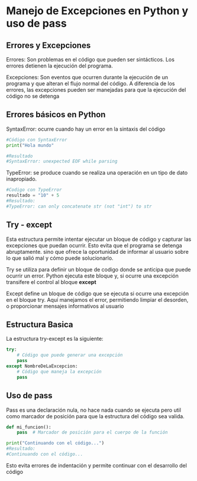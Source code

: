 <h1>Manejo de Excepciones en Python y uso de pass</h1>


## Errores y Excepciones

Errores: Son problemas en el código que pueden ser sintácticos. Los errores detienen la ejecución del programa.

Excepciones: Son eventos que ocurren durante la ejecución de un programa y que alteran el flujo normal del código. A diferencia de los errores, las excepciones pueden ser manejadas para que la ejecución del código no se detenga 

## Errores básicos en Python

SyntaxError: ocurre cuando hay un error en la sintaxis del código
```Python
#Código con SyntaxError
print("Hola mundo"

#Resultado
#SyntaxError: unexpected EOF while parsing
```
TypeError: se produce cuando se realiza una operación en un tipo de dato inapropiado.
```Python
#Codigo con TypeError
resultado = "10" + 5
#Resultado:
#TypeError: can only concatenate str (not "int") to str
```

## Try - except

Esta estructura permite intentar ejecutar un bloque de código y capturar las excepciones que puedan ocurrir. Esto evita que el programa se detenga abruptamente. sino que ofrece la oportunidad de informar al usuario sobre lo que salió mal y cómo puede solucionarlo.

Try se utiliza para definir un bloque de codigo donde se anticipa que puede ocurrir un error. Python ejecuta este bloque y, si ocurre una excepción transifere el control al bloque <strong>except</strong>

Except define un bloque de código que se ejecuta si ocurre una excepción en el bloque try. Aquí manejamos el error, permitiendo limpiar el desorden, o proporcionar mensajes informativos al usuario

## Estructura Basica

La estructura try-except es la siguiente:
```Python
try:
    # Código que puede generar una excepción
    pass
except NombreDeLaExcepcion:
    # Código que maneja la excepción
    pass
```

## Uso de pass

Pass es una declaración nula, no hace nada cuando se ejecuta pero util como marcador de posición para que la estructura del código sea valida.

```Python
def mi_funcion():
    pass  # Marcador de posición para el cuerpo de la función

print("Continuando con el código...")
#Resultado:
#Continuando con el código...
```

Esto evita errores de indentación y permite continuar con el desarrollo del código